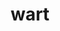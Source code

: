---
category: 4-letters
denotation: null
name: wart
reference_link: https://www.etymonline.com/word/wart
root_language: null
root_name: null
title: wart
type: free
word_sums:
- respelling: wart
  sum: 'Wart + '
---